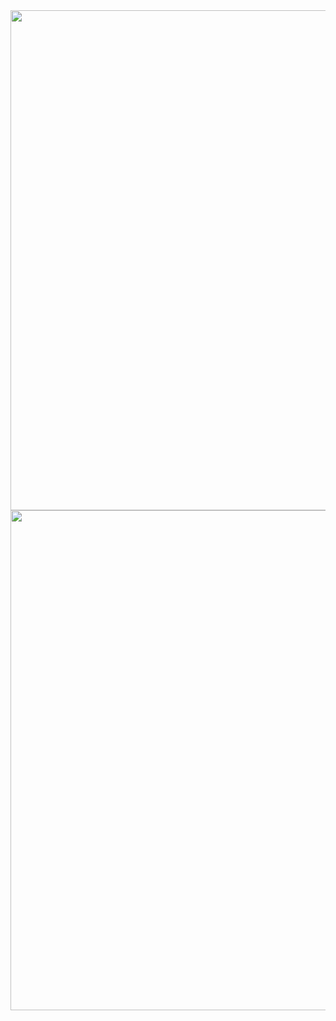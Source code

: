 <img src="https://github.com/user-attachments/assets/b578120e-7542-474f-a3cc-a1c98e531f9a" height="800">
<img src="https://github.com/user-attachments/assets/e8e2c0ad-014b-4f65-8568-ef6bdbd2d7df" height="800">
